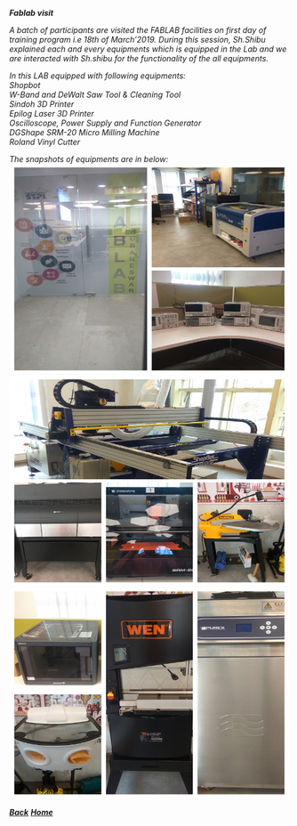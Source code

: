 ***Fablab visit***  

*A batch of participants are visited the FABLAB facilities on first day of training program i.e 18th of March’2019.
During this session, Sh.Shibu explained each and every equipments which is equipped in the Lab and we are interacted with Sh.shibu for the functionality of the all equipments.*

*In this LAB equipped with following equipments:*   
*Shopbot*   
*W-Band and DeWalt Saw Tool & Cleaning Tool*   
*Sindoh 3D Printer*   
*Epilog Laser 3D Printer*   
*Oscilloscope, Power Supply and Function Generator*   
*DGShape SRM-20 Micro Milling Machine*   
*Roland Vinyl Cutter*   

*The snapshots of equipments are in below:*  
![LAB](/img/Tour1.jpg)
![LAB](/img/Tour2.jpg)
![LAB](/img/Tour3.jpg)

[***Back***](/md-files/fabzero-docs.md)                                            [***Home***](/README.md)

